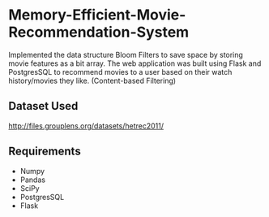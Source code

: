 # Memory-Efficient-Movie-Recommendation-System
Implemented the data structure Bloom Filters to save space by storing movie features as a bit array. The web application was built using Flask and PostgresSQL to recommend movies to a user based on their watch history/movies they like. (Content-based Filtering)

## Dataset Used
http://files.grouplens.org/datasets/hetrec2011/

## Requirements
- Numpy
- Pandas
- SciPy
- PostgresSQL
- Flask
